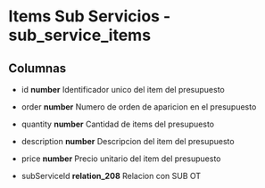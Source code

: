 # Items Sub Servicios - sub_service_items
## Columnas
- id **number** Identificador unico del item del presupuesto
- order **number** Numero de orden de aparicion en el presupuesto
- quantity **number** Cantidad de items del presupuesto
- description **number** Descripcion del item del presupuesto
- price **number** Precio unitario del item del presupuesto

- subServiceId **relation_208** Relacion con SUB OT

